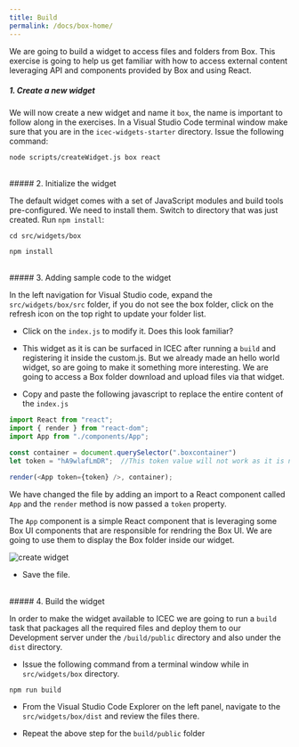 ```yaml
---
title: Build
permalink: /docs/box-home/
---
```


<a name="top"/>

We are going to build a widget to access files and folders from Box.  This exercise is going to help us get familiar with how to access external content leveraging API and components provided by Box and using React.

##### 1. Create a new widget

We will now create a new widget and name it `box`, the name is important to follow along in the exercises.  In a Visual Studio Code terminal window make sure that you are in the `icec-widgets-starter` directory. Issue the following command:

```
node scripts/createWidget.js box react
```

<br/>
##### 2. Initialize the widget

The default widget comes with a set of JavaScript modules and build tools pre-configured.  We need to install them.  Switch to directory that was just created. Run `npm install`:

```
cd src/widgets/box

npm install
```

<br/>
##### 3. Adding sample code to the widget

In the left navigation for Visual Studio code, expand the `src/widgets/box/src` folder, if you do not see the box folder, click on the refresh icon on the top right to update your folder list.

- Click on the `index.js` to modify it.  Does this look familiar?  
- This widget as it is can be surfaced in ICEC after running a `build` and registering it inside the custom.js.  But we already made an hello world widget, so are going to make it something more interesting. We are going to access a Box folder download and upload files via that widget. 

- Copy and paste the following javascript to replace the entire content of the `index.js`

```javascript
import React from "react";
import { render } from "react-dom";
import App from "./components/App";

const container = document.querySelector(".boxcontainer")
let token = "hA9wlafLmDR";  //This token value will not work as it is not valid, please ask the lab facilitator for a token. 

render(<App token={token} />, container);
```

We have changed the file by adding an import to a React component called `App` and the `render` method is now passed a `token` property.  

The `App` component is a simple React component that is leveraging some Box UI components that are responsible for rendring the Box UI.  We are going to use them to display the Box folder inside our widget.  

![create widget](../images/app.png)

- Save the file.

<br/>
##### 4. Build the widget

In order to make the widget available to ICEC we are going to run a `build` task that packages all the required files and deploy them to our Development server under the `/build/public` directory and also under the `dist` directory. 

- Issue the following command from a terminal window while in `src/widgets/box` directory.

```
npm run build
```

- From the Visual Studio Code Explorer on the left panel, navigate to the `src/widgets/box/dist` and review the files there.  

- Repeat the above step for the `build/public` folder




